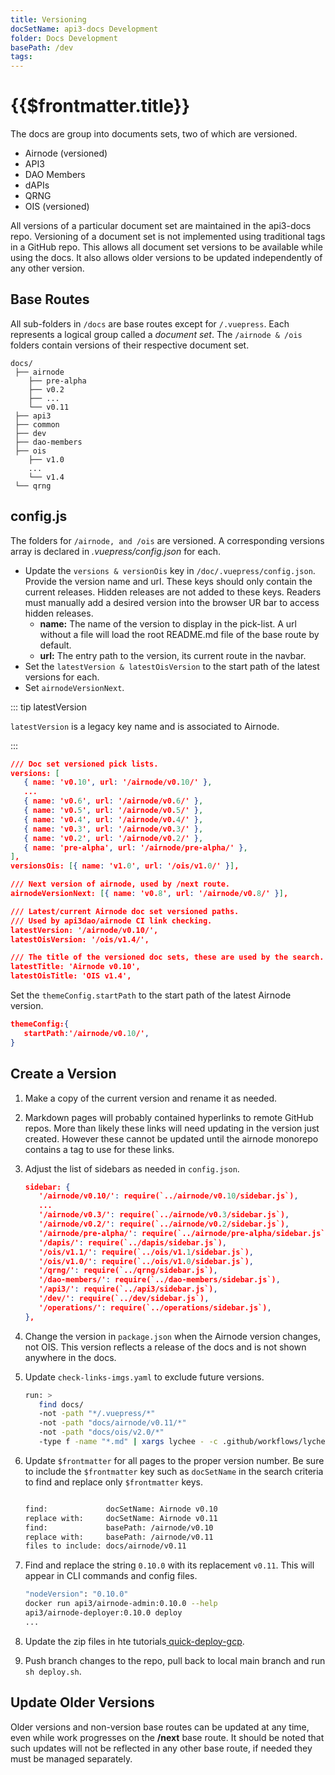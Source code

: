```yaml
---
title: Versioning
docSetName: api3-docs Development
folder: Docs Development
basePath: /dev
tags:
---
```


# {{$frontmatter.title}}

<TocHeader />
<TOC class="table-of-contents" :include-level="[2,3]" />

The docs are group into documents sets, two of which are versioned.

- Airnode (versioned)
- API3
- DAO Members
- dAPIs
- QRNG
- OIS (versioned)

All versions of a particular document set are maintained in the api3-docs repo.
Versioning of a document set is not implemented using traditional tags in a
GitHub repo. This allows all document set versions to be available while using
the docs. It also allows older versions to be updated independently of any other
version.

## Base Routes

All sub-folders in `/docs` are base routes except for `/.vuepress`. Each
represents a logical group called a _document set_. The `/airnode & /ois`
folders contain versions of their respective document set.

```text
docs/
 ├── airnode
    ├── pre-alpha
    ├── v0.2
    ├── ...
    └── v0.11
 ├── api3
 ├── common
 ├── dev
 ├── dao-members
 ├── ois
    ├── v1.0
    ...
    └── v1.4
 └── qrng
```

## config.js

The folders for `/airnode, and /ois` are versioned. A corresponding versions
array is declared in _.vuepress/config.json_ for each.

- Update the `versions & versionOis` key in `/doc/.vuepress/config.json`.
  Provide the version name and url. These keys should only contain the current
  releases. Hidden releases are not added to these keys. Readers must manually
  add a desired version into the browser UR bar to access hidden releases.
  - **name:** The name of the version to display in the pick-list. A url without
    a file will load the root README.md file of the base route by default.
  - **url:** The entry path to the version, its current route in the navbar.
- Set the `latestVersion & latestOisVersion` to the start path of the latest
  versions for each.
- Set `airnodeVersionNext`.

::: tip latestVersion

`latestVersion` is a legacy key name and is associated to Airnode.

:::

```json
/// Doc set versioned pick lists.
versions: [
   { name: 'v0.10', url: '/airnode/v0.10/' },
   ...
   { name: 'v0.6', url: '/airnode/v0.6/' },
   { name: 'v0.5', url: '/airnode/v0.5/' },
   { name: 'v0.4', url: '/airnode/v0.4/' },
   { name: 'v0.3', url: '/airnode/v0.3/' },
   { name: 'v0.2', url: '/airnode/v0.2/' },
   { name: 'pre-alpha', url: '/airnode/pre-alpha/' },
],
versionsOis: [{ name: 'v1.0', url: '/ois/v1.0/' }],

/// Next version of airnode, used by /next route.
airnodeVersionNext: [{ name: 'v0.8', url: '/airnode/v0.8/' }],

/// Latest/current Airnode doc set versioned paths.
/// Used by api3dao/airnode CI link checking.
latestVersion: '/airnode/v0.10/',
latestOisVersion: '/ois/v1.4/',

/// The title of the versioned doc sets, these are used by the search.
latestTitle: 'Airnode v0.10',
latestOisTitle: 'OIS v1.4',
```

Set the `themeConfig.startPath` to the start path of the latest Airnode version.

```json
themeConfig:{
   startPath:'/airnode/v0.10/',
}
```

## Create a Version

1. Make a copy of the current version and rename it as needed.

1. Markdown pages will probably contained hyperlinks to remote GitHub repos.
   More than likely these links will need updating in the version just created.
   However these cannot be updated until the airnode monorepo contains a tag to
   use for these links.

1. Adjust the list of sidebars as needed in `config.json`.

   ```json
   sidebar: {
      '/airnode/v0.10/': require(`../airnode/v0.10/sidebar.js`),
      ...
      '/airnode/v0.3/': require(`../airnode/v0.3/sidebar.js`),
      '/airnode/v0.2/': require(`../airnode/v0.2/sidebar.js`),
      '/airnode/pre-alpha/': require(`../airnode/pre-alpha/sidebar.js`),
      '/dapis/': require(`../dapis/sidebar.js`),
      '/ois/v1.1/': require(`../ois/v1.1/sidebar.js`),
      '/ois/v1.0/': require(`../ois/v1.0/sidebar.js`),
      '/qrng/': require(`../qrng/sidebar.js`),
      '/dao-members/': require(`../dao-members/sidebar.js`),
      '/api3/': require(`../api3/sidebar.js`),
      '/dev/': require(`../dev/sidebar.js`),
      '/operations/': require(`../operations/sidebar.js`),
   },
   ```

1. Change the version in `package.json` when the Airnode version changes, not
   OIS. This version reflects a release of the docs and is not shown anywhere in
   the docs.

1. Update `check-links-imgs.yaml` to exclude future versions.

   ```sh
   run: >
      find docs/
      -not -path "*/.vuepress/*"
      -not -path "docs/airnode/v0.11/*"
      -not -path "docs/ois/v2.0/*"
      -type f -name "*.md" | xargs lychee - -c .github/workflows/lychee.toml
   ```

1. Update `$frontmatter` for all pages to the proper version number. Be sure to
   include the `$frontmatter` key such as `docSetName` in the search criteria to
   find and replace only `$frontmatter` keys.

   ```bash

   find:             docSetName: Airnode v0.10
   replace with:     docSetName: Airnode v0.11
   find:             basePath: /airnode/v0.10
   replace with:     basePath: /airnode/v0.11
   files to include: docs/airnode/v0.11
   ```

1. Find and replace the string `0.10.0` with its replacement `v0.11`. This will
   appear in CLI commands and config files.

   ```bash
   "nodeVersion": "0.10.0"
   docker run api3/airnode-admin:0.10.0 --help
   api3/airnode-deployer:0.10.0 deploy
   ...
   ```

1. Update the zip files in hte
   tutorials<a href="/zip-files/quick-deploy-gcp-v0.10.zip" download>
   quick-deploy-gcp</a>.

1. Push branch changes to the repo, pull back to local main branch and run
   `sh deploy.sh`.

## Update Older Versions

Older versions and non-version base routes can be updated at any time, even
while work progresses on the **/next** base route. It should be noted that such
updates will not be reflected in any other base route, if needed they must be
managed separately.
